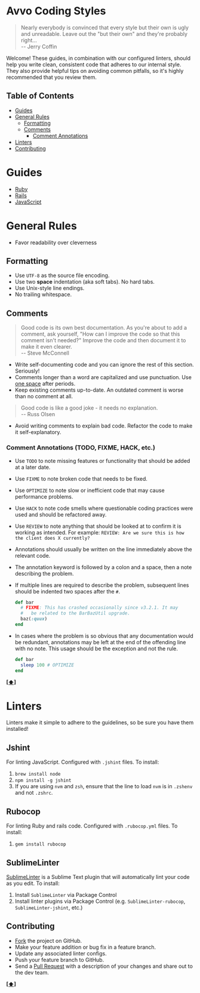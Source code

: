 # Avvo Coding Styles

> Nearly everybody is convinced that every style but their own is
> ugly and unreadable. Leave out the "but their own" and they're
> probably right... <br/>
> -- Jerry Coffin

Welcome! These guides, in combination with our configured linters, should help you write clean, consistent code that adheres to our internal style. They also provide helpful tips on avoiding common pitfalls, so it's highly recommended that you review them.

## <a name='TOC'>Table of Contents</a>

  * [Guides](#guides)
  * [General Rules](#general-rules)
    * [Formatting](#formatting)
    * [Comments](#comments)
        * [Comment Annotations](#comment-annotations)
  * [Linters](#linters)
  * [Contributing](#contributing)

# Guides

* [Ruby](https://github.com/avvo/coding-style/blob/master/guides/ruby.md)
* [Rails](https://github.com/avvo/coding-style/blob/master/guides/rails.md)
* [JavaScript](https://github.com/avvo/coding-style/blob/master/guides/javascript.md)


# General Rules

* Favor readability over cleverness


## Formatting

* Use `UTF-8` as the source file encoding.
* Use two **space** indentation (aka soft tabs). No hard tabs.
* Use Unix-style line endings.
* No trailing whitespace.


## Comments

> Good code is its own best documentation. As you're about to add a
> comment, ask yourself, "How can I improve the code so that this
> comment isn't needed?" Improve the code and then document it to make
> it even clearer. <br/>
> -- Steve McConnell

* Write self-documenting code and you can ignore the rest of this section. Seriously!
* Comments longer than a word are capitalized and use punctuation. Use [one
  space](http://en.wikipedia.org/wiki/Sentence_spacing) after periods.
* Keep existing comments up-to-date. An outdated comment is worse than no comment
at all.

> Good code is like a good joke - it needs no explanation. <br/>
> -- Russ Olsen

* Avoid writing comments to explain bad code. Refactor the code to
  make it self-explanatory.


### Comment Annotations (TODO, FIXME, HACK, etc.)

* Use `TODO` to note missing features or functionality that should be
  added at a later date.
* Use `FIXME` to note broken code that needs to be fixed.
* Use `OPTIMIZE` to note slow or inefficient code that may cause
  performance problems.
* Use `HACK` to note code smells where questionable coding practices
  were used and should be refactored away.
* Use `REVIEW` to note anything that should be looked at to confirm it
  is working as intended. For example: `REVIEW: Are we sure this is how the
  client does X currently?`

* Annotations should usually be written on the line immediately above
  the relevant code.
* The annotation keyword is followed by a colon and a space, then a note
  describing the problem.
* If multiple lines are required to describe the problem, subsequent
  lines should be indented two spaces after the `#`.

    ```Ruby
    def bar
      # FIXME: This has crashed occasionally since v3.2.1. It may
      #   be related to the BarBazUtil upgrade.
      baz(:quux)
    end
    ```

* In cases where the problem is so obvious that any documentation would
  be redundant, annotations may be left at the end of the offending line
  with no note. This usage should be the exception and not the rule.

    ```Ruby
    def bar
      sleep 100 # OPTIMIZE
    end
    ```

**[[⬆]](#TOC)**

# Linters

Linters make it simple to adhere to the guidelines, so be sure you have them installed!

## Jshint
For linting JavaScript. Configured with `.jshint` files. To install:

1. `brew install node`
2. `npm install -g jshint`
3. If you are using `nvm` and `zsh`, ensure that the line to load `nvm` is in `.zshenv` and not `.zshrc`.

## Rubocop
For linting Ruby and rails code. Configured with `.rubocop.yml` files. To install:

1. `gem install rubocop`

## SublimeLinter

[SublimeLinter](http://sublimelinter.readthedocs.org/en/latest/index.html) is a Sublime Text plugin that will automatically lint your code as you edit. To install:

1. Install `SublimeLinter` via Package Control
2. Install linter plugins via Package Control (e.g. `SublimeLinter-rubocop`, `SublimeLinter-jshint`, etc.)


## <a name='contributing'>Contributing</a>

  * [Fork](https://help.github.com/articles/fork-a-repo) the project on GitHub.
  * Make your feature addition or bug fix in a feature branch.
  * Update any associated linter configs.
  * Push your feature branch to GitHub.
  * Send a [Pull Request](https://help.github.com/articles/using-pull-requests) with a description of your changes and share out to the dev team.

**[[⬆]](#TOC)**
